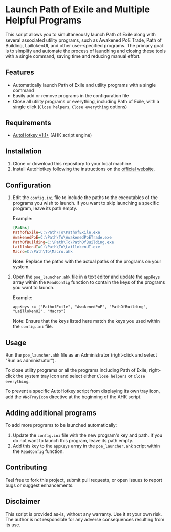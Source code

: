 # Launch Path of Exile and Multiple Helpful Programs

This script allows you to simultaneously launch Path of Exile along with several associated utility programs, such as Awakened PoE Trade, Path of Building, LaillokenUI, and other user-specified programs. The primary goal is to simplify and automate the process of launching and closing these tools with a single command, saving time and reducing manual effort.

## Features

- Automatically launch Path of Exile and utility programs with a single command
- Easily add or remove programs in the configuration file
- Close all utility programs or everything, including Path of Exile, with a single click (`Close helpers`, `Close everything` options)

## Requirements

- [AutoHotkey v1.1+](https://www.autohotkey.com/) (AHK script engine)

## Installation

1. Clone or download this repository to your local machine.
2. Install AutoHotkey following the instructions on the [official website](https://www.autohotkey.com/).

## Configuration

1. Edit the `config.ini` file to include the paths to the executables of the programs you wish to launch. If you want to skip launching a specific program, leave its path empty.

   Example:

   ```ini
   [Paths]
   PathofExile=C:\Path\To\PathofExile.exe
   AwakenedPoE=C:\Path\To\AwakenedPoETrade.exe
   PathOfBuilding=C:\Path\To\PathOfBuilding.exe
   LaillokenUI=C:\Path\To\LaillokenUI.exe
   Macro=C:\Path\To\Macro.ahk
   ```

   Note: Replace the paths with the actual paths of the programs on your system.

2. Open the `poe_launcher.ahk` file in a text editor and update the `appKeys` array within the `ReadConfig` function to contain the keys of the programs you want to launch.

   Example:

   ```autohotkey
   appKeys := ["PathofExile", "AwakenedPoE", "PathOfBuilding", "LaillokenUI", "Macro"]
   ```

   Note: Ensure that the keys listed here match the keys you used within the `config.ini` file.

## Usage

Run the `poe_launcher.ahk` file as an Administrator (right-click and select "Run as administrator").

To close utility programs or all the programs including Path of Exile, right-click the system tray icon and select either `Close helpers` or `Close everything`.

To prevent a specific AutoHotkey script from displaying its own tray icon, add the `#NoTrayIcon` directive at the beginning of the AHK script.

## Adding additional programs

To add more programs to be launched automatically:

1. Update the `config.ini` file with the new program's key and path. If you do not want to launch this program, leave its path empty.
2. Add this key to the `appKeys` array in the `poe_launcher.ahk` script within the `ReadConfig` function.

## Contributing

Feel free to fork this project, submit pull requests, or open issues to report bugs or suggest enhancements.

## Disclaimer

This script is provided as-is, without any warranty. Use it at your own risk. The author is not responsible for any adverse consequences resulting from its use.